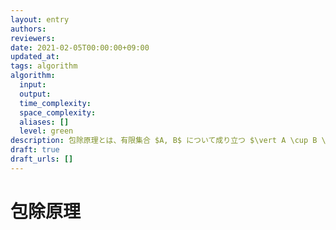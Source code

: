 ```yaml
---
layout: entry
authors:
reviewers:
date: 2021-02-05T00:00:00+09:00
updated_at:
tags: algorithm
algorithm:
  input:
  output:
  time_complexity:
  space_complexity:
  aliases: []
  level: green
description: 包除原理とは、有限集合 $A, B$ について成り立つ $\vert A \cup B \vert = \vert A \vert + \vert B \vert - \vert A \cap B \vert$ という等式のこと。つまり、有限集合 $A, B$ の和集合 $A \cup B$ の要素数を求めるには、$A$ の要素数と $B$ の要素数の和から共通部分 $A \cap B$ の要素数を求めればよいという事実のことである。
draft: true
draft_urls: []
---
```


# 包除原理
